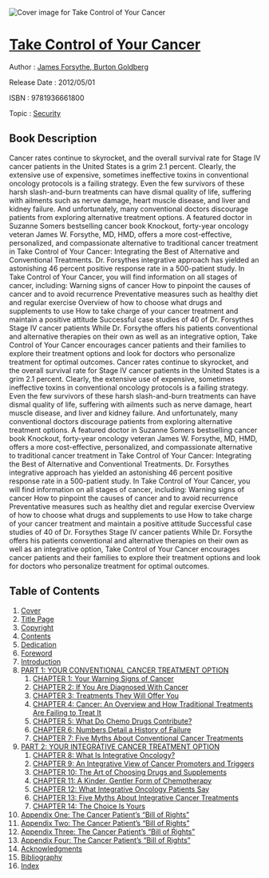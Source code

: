![Cover image for Take Control of Your Cancer](https://imgdetail.ebookreading.net/cover/cover/security/EB9781936661800.jpg)

[Take Control of Your Cancer](https://ebookreading.net/view/book/Take+Control+of+Your+Cancer-EB9781936661800_1.html "Take Control of Your Cancer")
====================================================================================================================

Author : [James Forsythe](https://ebookreading.net/search/author/James+Forsythe),[ Burton Goldberg](https://ebookreading.net/search/author/+Burton+Goldberg)

Release Date : 2012/05/01

ISBN : 9781936661800

Topic : [Security](https://ebookreading.net/search/category/security)

Book Description
-----------------

Cancer rates continue to skyrocket, and the overall survival rate for Stage IV cancer patients in the United States is a grim 2.1 percent. Clearly, the extensive use of expensive, sometimes ineffective toxins in conventional oncology protocols is a failing strategy. Even the few survivors of these harsh slash-and-burn treatments can have dismal quality of life, suffering with ailments such as nerve damage, heart muscle disease, and liver and kidney failure. And unfortunately, many conventional doctors discourage patients from exploring alternative treatment options.
A featured doctor in Suzanne Somers bestselling cancer book Knockout, forty-year oncology veteran James W. Forsythe, MD, HMD, offers a more cost-effective, personalized, and compassionate alternative to traditional cancer treatment in Take Control of Your Cancer: Integrating the Best of Alternative and Conventional Treatments. Dr. Forsythes integrative approach has yielded an astonishing 46 percent positive response rate in a 500-patient study.
In Take Control of Your Cancer, you will find information on all stages of cancer, including:
Warning signs of cancer
How to pinpoint the causes of cancer and to avoid recurrence
Preventative measures such as healthy diet and regular exercise
Overview of how to choose what drugs and supplements to use
How to take charge of your cancer treatment and maintain a positive attitude
Successful case studies of 40 of Dr. Forsythes Stage IV cancer patients
While Dr. Forsythe offers his patients conventional and alternative therapies on their own as well as an integrative option, Take Control of Your Cancer encourages cancer patients and their families to explore their treatment options and look for doctors who personalize treatment for optimal outcomes.
              Cancer rates continue to skyrocket, and the overall survival rate for Stage IV cancer patients in the United States is a grim 2.1 percent. Clearly, the extensive use of expensive, sometimes ineffective toxins in conventional oncology protocols is a failing strategy. Even the few survivors of these harsh slash-and-burn treatments can have dismal quality of life, suffering with ailments such as nerve damage, heart muscle disease, and liver and kidney failure. And unfortunately, many conventional doctors discourage patients from exploring alternative treatment options.
A featured doctor in Suzanne Somers bestselling cancer book Knockout, forty-year oncology veteran James W. Forsythe, MD, HMD, offers a more cost-effective, personalized, and compassionate alternative to traditional cancer treatment in Take Control of Your Cancer: Integrating the Best of Alternative and Conventional Treatments. Dr. Forsythes integrative approach has yielded an astonishing 46 percent positive response rate in a 500-patient study.
In Take Control of Your Cancer, you will find information on all stages of cancer, including:
Warning signs of cancer
How to pinpoint the causes of cancer and to avoid recurrence
Preventative measures such as healthy diet and regular exercise
Overview of how to choose what drugs and supplements to use
How to take charge of your cancer treatment and maintain a positive attitude
Successful case studies of 40 of Dr. Forsythes Stage IV cancer patients
While Dr. Forsythe offers his patients conventional and alternative therapies on their own as well as an integrative option, Take Control of Your Cancer encourages cancer patients and their families to explore their treatment options and look for doctors who personalize treatment for optimal outcomes.
              
Table of Contents
-----------------

1. [Cover](https://ebookreading.net/view/book/Take+Control+of+Your+Cancer-EB9781936661800_1.html)
1. [Title Page](https://ebookreading.net/view/book/Take+Control+of+Your+Cancer-EB9781936661800_3.html)
1. [Copyright](https://ebookreading.net/view/book/Take+Control+of+Your+Cancer-EB9781936661800_4.html)
1. [Contents](https://ebookreading.net/view/book/Take+Control+of+Your+Cancer-EB9781936661800_5.html)
1. [Dedication](https://ebookreading.net/view/book/Take+Control+of+Your+Cancer-EB9781936661800_6.html)
1. [Foreword](https://ebookreading.net/view/book/Take+Control+of+Your+Cancer-EB9781936661800_7.html)
1. [Introduction](https://ebookreading.net/view/book/Take+Control+of+Your+Cancer-EB9781936661800_9.html)
1. [PART 1: YOUR CONVENTIONAL CANCER TREATMENT OPTION](https://ebookreading.net/view/book/Take+Control+of+Your+Cancer-EB9781936661800_10.html)
    1. [CHAPTER 1: Your Warning Signs of Cancer](https://ebookreading.net/view/book/Take+Control+of+Your+Cancer-EB9781936661800_11.html)
    1. [CHAPTER 2: If You Are Diagnosed With Cancer](https://ebookreading.net/view/book/Take+Control+of+Your+Cancer-EB9781936661800_12.html)
    1. [CHAPTER 3: Treatments They Will Offer You](https://ebookreading.net/view/book/Take+Control+of+Your+Cancer-EB9781936661800_13.html)
    1. [CHAPTER 4: Cancer: An Overview and How Traditional Treatments Are Failing to Treat It](https://ebookreading.net/view/book/Take+Control+of+Your+Cancer-EB9781936661800_14.html)
    1. [CHAPTER 5: What Do Chemo Drugs Contribute?](https://ebookreading.net/view/book/Take+Control+of+Your+Cancer-EB9781936661800_15.html)
    1. [CHAPTER 6: Numbers Detail a History of Failure](https://ebookreading.net/view/book/Take+Control+of+Your+Cancer-EB9781936661800_16.html)
    1. [CHAPTER 7: Five Myths About Conventional Cancer Treatments](https://ebookreading.net/view/book/Take+Control+of+Your+Cancer-EB9781936661800_17.html)
1. [PART 2: YOUR INTEGRATIVE CANCER TREATMENT OPTION](https://ebookreading.net/view/book/Take+Control+of+Your+Cancer-EB9781936661800_18.html)
    1. [CHAPTER 8: What Is Integrative Oncology?](https://ebookreading.net/view/book/Take+Control+of+Your+Cancer-EB9781936661800_19.html)
    1. [CHAPTER 9: An Integrative View of Cancer Promoters and Triggers](https://ebookreading.net/view/book/Take+Control+of+Your+Cancer-EB9781936661800_20.html)
    1. [CHAPTER 10: The Art of Choosing Drugs and Supplements](https://ebookreading.net/view/book/Take+Control+of+Your+Cancer-EB9781936661800_21.html)
    1. [CHAPTER 11: A Kinder, Gentler Form of Chemotherapy](https://ebookreading.net/view/book/Take+Control+of+Your+Cancer-EB9781936661800_22.html)
    1. [CHAPTER 12: What Integrative Oncology Patients Say](https://ebookreading.net/view/book/Take+Control+of+Your+Cancer-EB9781936661800_23.html)
    1. [CHAPTER 13: Five Myths About Integrative Cancer Treatments](https://ebookreading.net/view/book/Take+Control+of+Your+Cancer-EB9781936661800_24.html)
    1. [CHAPTER 14: The Choice Is Yours](https://ebookreading.net/view/book/Take+Control+of+Your+Cancer-EB9781936661800_25.html)
1. [Appendix One: The Cancer Patient’s “Bill of Rights”](https://ebookreading.net/view/book/Take+Control+of+Your+Cancer-EB9781936661800_26.html)
1. [Appendix Two: The Cancer Patient’s “Bill of Rights”](https://ebookreading.net/view/book/Take+Control+of+Your+Cancer-EB9781936661800_27.html)
1. [Appendix Three: The Cancer Patient’s “Bill of Rights”](https://ebookreading.net/view/book/Take+Control+of+Your+Cancer-EB9781936661800_28.html)
1. [Appendix Four: The Cancer Patient’s “Bill of Rights”](https://ebookreading.net/view/book/Take+Control+of+Your+Cancer-EB9781936661800_29.html)
1. [Acknowledgments](https://ebookreading.net/view/book/Take+Control+of+Your+Cancer-EB9781936661800_30.html)
1. [Bibliography](https://ebookreading.net/view/book/Take+Control+of+Your+Cancer-EB9781936661800_31.html)
1. [Index](https://ebookreading.net/view/book/Take+Control+of+Your+Cancer-EB9781936661800_32.html)
